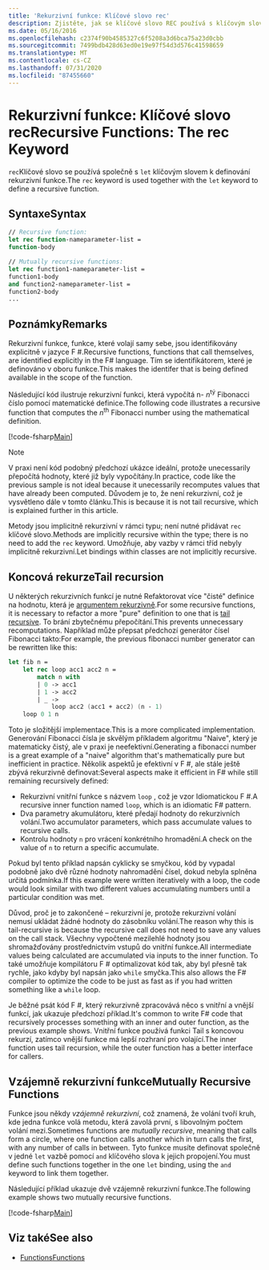 ```yaml
---
title: 'Rekurzivní funkce: Klíčové slovo rec'
description: Zjistěte, jak se klíčové slovo REC používá s klíčovým slovem let k definování rekurzivní funkce.
ms.date: 05/16/2016
ms.openlocfilehash: c2374f90b4585327c6f5208a3d6bca75a23d0cbb
ms.sourcegitcommit: 7499bdb428d63ed0e19e97f54d3d576c41598659
ms.translationtype: MT
ms.contentlocale: cs-CZ
ms.lasthandoff: 07/31/2020
ms.locfileid: "87455660"
---
```

# <a name="recursive-functions-the-rec-keyword"></a><span data-ttu-id="8e7b1-103">Rekurzivní funkce: Klíčové slovo rec</span><span class="sxs-lookup"><span data-stu-id="8e7b1-103">Recursive Functions: The rec Keyword</span></span>

<span data-ttu-id="8e7b1-104">`rec`Klíčové slovo se používá společně s `let` klíčovým slovem k definování rekurzivní funkce.</span><span class="sxs-lookup"><span data-stu-id="8e7b1-104">The `rec` keyword is used together with the `let` keyword to define a recursive function.</span></span>

## <a name="syntax"></a><span data-ttu-id="8e7b1-105">Syntaxe</span><span class="sxs-lookup"><span data-stu-id="8e7b1-105">Syntax</span></span>

```fsharp
// Recursive function:
let rec function-nameparameter-list =
function-body

// Mutually recursive functions:
let rec function1-nameparameter-list =
function1-body
and function2-nameparameter-list =
function2-body
...
```

## <a name="remarks"></a><span data-ttu-id="8e7b1-106">Poznámky</span><span class="sxs-lookup"><span data-stu-id="8e7b1-106">Remarks</span></span>

<span data-ttu-id="8e7b1-107">Rekurzivní funkce, funkce, které volají samy sebe, jsou identifikovány explicitně v jazyce F #.</span><span class="sxs-lookup"><span data-stu-id="8e7b1-107">Recursive functions, functions that call themselves, are identified explicitly in the F# language.</span></span> <span data-ttu-id="8e7b1-108">Tím se identifikátorem, které je definováno v oboru funkce.</span><span class="sxs-lookup"><span data-stu-id="8e7b1-108">This makes the identifer that is being defined available in the scope of the function.</span></span>

<span data-ttu-id="8e7b1-109">Následující kód ilustruje rekurzivní funkci, která vypočítá n- *n*<sup>tý</sup> Fibonacci číslo pomocí matematické definice.</span><span class="sxs-lookup"><span data-stu-id="8e7b1-109">The following code illustrates a recursive function that computes the *n*<sup>th</sup> Fibonacci number using the mathematical definition.</span></span>

[!code-fsharp[Main](~/samples/snippets/fsharp/lang-ref-1/snippet4001.fs)]

> [!NOTE]
> <span data-ttu-id="8e7b1-110">V praxi není kód podobný předchozí ukázce ideální, protože unecessarily přepočítá hodnoty, které již byly vypočítány.</span><span class="sxs-lookup"><span data-stu-id="8e7b1-110">In practice, code like the previous sample is not ideal because it unecessarily recomputes values that have already been computed.</span></span> <span data-ttu-id="8e7b1-111">Důvodem je to, že není rekurzivní, což je vysvětleno dále v tomto článku.</span><span class="sxs-lookup"><span data-stu-id="8e7b1-111">This is because it is not tail recursive, which is explained further in this article.</span></span>

<span data-ttu-id="8e7b1-112">Metody jsou implicitně rekurzivní v rámci typu; není nutné přidávat `rec` klíčové slovo.</span><span class="sxs-lookup"><span data-stu-id="8e7b1-112">Methods are implicitly recursive within the type; there is no need to add the `rec` keyword.</span></span> <span data-ttu-id="8e7b1-113">Umožňuje, aby vazby v rámci tříd nebyly implicitně rekurzivní.</span><span class="sxs-lookup"><span data-stu-id="8e7b1-113">Let bindings within classes are not implicitly recursive.</span></span>

## <a name="tail-recursion"></a><span data-ttu-id="8e7b1-114">Koncová rekurze</span><span class="sxs-lookup"><span data-stu-id="8e7b1-114">Tail recursion</span></span>

<span data-ttu-id="8e7b1-115">U některých rekurzivních funkcí je nutné Refaktorovat více "čisté" definice na hodnotu, která je [argumentem rekurzivně](https://cs.stackexchange.com/questions/6230/what-is-tail-recursion).</span><span class="sxs-lookup"><span data-stu-id="8e7b1-115">For some recursive functions, it is necessary to refactor a more "pure" definition to one that is [tail recursive](https://cs.stackexchange.com/questions/6230/what-is-tail-recursion).</span></span> <span data-ttu-id="8e7b1-116">To brání zbytečnému přepočítání.</span><span class="sxs-lookup"><span data-stu-id="8e7b1-116">This prevents unnecessary recomputations.</span></span> <span data-ttu-id="8e7b1-117">Například může přepsat předchozí generátor čísel Fibonacci takto:</span><span class="sxs-lookup"><span data-stu-id="8e7b1-117">For example, the previous fibonacci number generator can be rewritten like this:</span></span>

```fsharp
let fib n =
    let rec loop acc1 acc2 n =
        match n with
        | 0 -> acc1
        | 1 -> acc2
        | _ ->
            loop acc2 (acc1 + acc2) (n - 1)
    loop 0 1 n
```

<span data-ttu-id="8e7b1-118">Toto je složitější implementace.</span><span class="sxs-lookup"><span data-stu-id="8e7b1-118">This is a more complicated implementation.</span></span> <span data-ttu-id="8e7b1-119">Generování Fibonacci čísla je skvělým příkladem algoritmu "Naive", který je matematicky čistý, ale v praxi je neefektivní.</span><span class="sxs-lookup"><span data-stu-id="8e7b1-119">Generating a fibonacci number is a great example of a "naive" algorithm that's mathematically pure but inefficient in practice.</span></span> <span data-ttu-id="8e7b1-120">Několik aspektů je efektivní v F #, ale stále ještě zbývá rekurzivně definovat:</span><span class="sxs-lookup"><span data-stu-id="8e7b1-120">Several aspects make it efficient in F# while still remaining recursively defined:</span></span>

* <span data-ttu-id="8e7b1-121">Rekurzivní vnitřní funkce s názvem `loop` , což je vzor Idiomatickou F #.</span><span class="sxs-lookup"><span data-stu-id="8e7b1-121">A recursive inner function named `loop`, which is an idiomatic F# pattern.</span></span>
* <span data-ttu-id="8e7b1-122">Dva parametry akumulátoru, které předají hodnoty do rekurzivních volání.</span><span class="sxs-lookup"><span data-stu-id="8e7b1-122">Two accumulator parameters, which pass accumulate values to recursive calls.</span></span>
* <span data-ttu-id="8e7b1-123">Kontrolu hodnoty `n` pro vrácení konkrétního hromadění.</span><span class="sxs-lookup"><span data-stu-id="8e7b1-123">A check on the value of `n` to return a specific accumulate.</span></span>

<span data-ttu-id="8e7b1-124">Pokud byl tento příklad napsán cyklicky se smyčkou, kód by vypadal podobně jako dvě různé hodnoty nahromadění čísel, dokud nebyla splněna určitá podmínka.</span><span class="sxs-lookup"><span data-stu-id="8e7b1-124">If this example were written iteratively with a loop, the code would look similar with two different values accumulating numbers until a particular condition was met.</span></span>

<span data-ttu-id="8e7b1-125">Důvod, proč je to zakončené – rekurzivní je, protože rekurzivní volání nemusí ukládat žádné hodnoty do zásobníku volání.</span><span class="sxs-lookup"><span data-stu-id="8e7b1-125">The reason why this is tail-recursive is because the recursive call does not need to save any values on the call stack.</span></span> <span data-ttu-id="8e7b1-126">Všechny vypočtené mezilehlé hodnoty jsou shromažďovány prostřednictvím vstupů do vnitřní funkce.</span><span class="sxs-lookup"><span data-stu-id="8e7b1-126">All intermediate values being calculated are accumulated via inputs to the inner function.</span></span> <span data-ttu-id="8e7b1-127">To také umožňuje kompilátoru F # optimalizovat kód tak, aby byl přesně tak rychle, jako kdyby byl napsán jako `while` smyčka.</span><span class="sxs-lookup"><span data-stu-id="8e7b1-127">This also allows the F# compiler to optimize the code to be just as fast as if you had written something like a `while` loop.</span></span>

<span data-ttu-id="8e7b1-128">Je běžné psát kód F #, který rekurzivně zpracovává něco s vnitřní a vnější funkcí, jak ukazuje předchozí příklad.</span><span class="sxs-lookup"><span data-stu-id="8e7b1-128">It's common to write F# code that recursively processes something with an inner and outer function, as the previous example shows.</span></span> <span data-ttu-id="8e7b1-129">Vnitřní funkce používá funkci Tail s koncovou rekurzí, zatímco vnější funkce má lepší rozhraní pro volající.</span><span class="sxs-lookup"><span data-stu-id="8e7b1-129">The inner function uses tail recursion, while the outer function has a better interface for callers.</span></span>

## <a name="mutually-recursive-functions"></a><span data-ttu-id="8e7b1-130">Vzájemně rekurzivní funkce</span><span class="sxs-lookup"><span data-stu-id="8e7b1-130">Mutually Recursive Functions</span></span>

<span data-ttu-id="8e7b1-131">Funkce jsou někdy *vzájemně rekurzivní*, což znamená, že volání tvoří kruh, kde jedna funkce volá metodu, která zavolá první, s libovolným počtem volání mezi.</span><span class="sxs-lookup"><span data-stu-id="8e7b1-131">Sometimes functions are *mutually recursive*, meaning that calls form a circle, where one function calls another which in turn calls the first, with any number of calls in between.</span></span> <span data-ttu-id="8e7b1-132">Tyto funkce musíte definovat společně v jedné `let` vazbě pomocí `and` klíčového slova k jejich propojení.</span><span class="sxs-lookup"><span data-stu-id="8e7b1-132">You must define such functions together in the one `let` binding, using the `and` keyword to link them together.</span></span>

<span data-ttu-id="8e7b1-133">Následující příklad ukazuje dvě vzájemně rekurzivní funkce.</span><span class="sxs-lookup"><span data-stu-id="8e7b1-133">The following example shows two mutually recursive functions.</span></span>

[!code-fsharp[Main](~/samples/snippets/fsharp/lang-ref-1/snippet4002.fs)]

## <a name="see-also"></a><span data-ttu-id="8e7b1-134">Viz také</span><span class="sxs-lookup"><span data-stu-id="8e7b1-134">See also</span></span>

- [<span data-ttu-id="8e7b1-135">Functions</span><span class="sxs-lookup"><span data-stu-id="8e7b1-135">Functions</span></span>](index.md)

